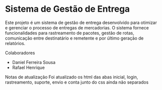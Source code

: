 <h1>Sistema de Gestão de Entrega</h1>
Este projeto é um sistema de gestão de entrega desenvolvido para otimizar e gerenciar o processo de entregas de mercadorias. O sistema fornece funcionalidades para rastreamento de pacotes, gestão de rotas, comunicação entre destinatário e remetente e por último geração de relatórios.

Colaboradores
<ul>
  <li>Daniel Ferreira Sousa</li>
  <li>Rafael Henrique</li>
</ul>
Notas de atualização
Foi atualizado os html das abas inicial, login, rastreamento, suporte, envio e conta junto do css ainda não separados
